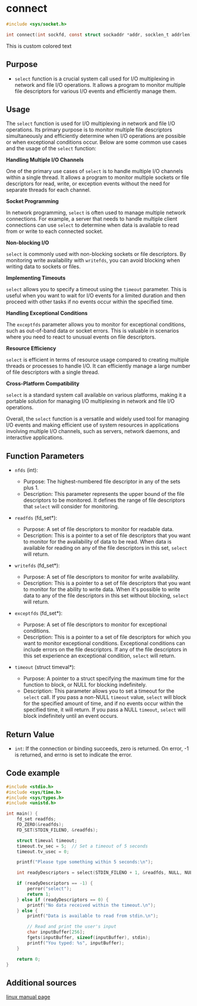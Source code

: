 # connect

```c
#include <sys/socket.h>

int connect(int sockfd, const struct sockaddr *addr, socklen_t addrlen);
```
<span class="blue">This is custom colored text</span>


## Purpose
- `select` function is a crucial system call used for I/O multiplexing in network and file I/O operations. It allows a program to monitor multiple file descriptors for various I/O events and efficiently manage them.

## Usage
The `select` function is used for I/O multiplexing in network and file I/O operations. Its primary purpose is to monitor multiple file descriptors simultaneously and efficiently determine when I/O operations are possible or when exceptional conditions occur. Below are some common use cases and the usage of the `select` function:

**Handling Multiple I/O Channels**

One of the primary use cases of `select` is to handle multiple I/O channels within a single thread. It allows a program to monitor multiple sockets or file descriptors for read, write, or exception events without the need for separate threads for each channel.

**Socket Programming**

In network programming, `select` is often used to manage multiple network connections. For example, a server that needs to handle multiple client connections can use `select` to determine when data is available to read from or write to each connected socket.

**Non-blocking I/O**

`select` is commonly used with non-blocking sockets or file descriptors. By monitoring write availability with `writefds`, you can avoid blocking when writing data to sockets or files.

**Implementing Timeouts**

`select` allows you to specify a timeout using the `timeout` parameter. This is useful when you want to wait for I/O events for a limited duration and then proceed with other tasks if no events occur within the specified time.

**Handling Exceptional Conditions**

The `exceptfds` parameter allows you to monitor for exceptional conditions, such as out-of-band data or socket errors. This is valuable in scenarios where you need to react to unusual events on file descriptors.

**Resource Efficiency**

`select` is efficient in terms of resource usage compared to creating multiple threads or processes to handle I/O. It can efficiently manage a large number of file descriptors with a single thread.

**Cross-Platform Compatibility**

`select` is a standard system call available on various platforms, making it a portable solution for managing I/O multiplexing in network and file I/O operations.

Overall, the `select` function is a versatile and widely used tool for managing I/O events and making efficient use of system resources in applications involving multiple I/O channels, such as servers, network daemons, and interactive applications.

## Function Parameters
- `nfds` (int):
  - Purpose: The highest-numbered file descriptor in any of the sets plus 1.
  - Description: This parameter represents the upper bound of the file descriptors to be monitored. It defines the range of file descriptors that `select` will consider for monitoring.

- `readfds` (fd_set*):
  - Purpose: A set of file descriptors to monitor for readable data.
  - Description: This is a pointer to a set of file descriptors that you want to monitor for the availability of data to be read. When data is available for reading on any of the file descriptors in this set, `select` will return.

- `writefds` (fd_set*):
  - Purpose: A set of file descriptors to monitor for write availability.
  - Description: This is a pointer to a set of file descriptors that you want to monitor for the ability to write data. When it's possible to write data to any of the file descriptors in this set without blocking, `select` will return.

- `exceptfds` (fd_set*):
  - Purpose: A set of file descriptors to monitor for exceptional conditions.
  - Description: This is a pointer to a set of file descriptors for which you want to monitor exceptional conditions. Exceptional conditions can include errors on the file descriptors. If any of the file descriptors in this set experience an exceptional condition, `select` will return.

- `timeout` (struct timeval*):
  - Purpose: A pointer to a struct specifying the maximum time for the function to block, or NULL for blocking indefinitely.
  - Description: This parameter allows you to set a timeout for the `select` call. If you pass a non-NULL `timeout` value, `select` will block for the specified amount of time, and if no events occur within the specified time, it will return. If you pass a NULL `timeout`, `select` will block indefinitely until an event occurs.

## Return Value
- `int`:
If the connection or binding succeeds, zero is returned.  On error, -1 is returned, and errno is set to indicate the error.

## Code example
```c
#include <stdio.h>
#include <sys/time.h>
#include <sys/types.h>
#include <unistd.h>

int main() {
    fd_set readfds;
    FD_ZERO(&readfds);
    FD_SET(STDIN_FILENO, &readfds);

    struct timeval timeout;
    timeout.tv_sec = 5;  // Set a timeout of 5 seconds
    timeout.tv_usec = 0;

    printf("Please type something within 5 seconds:\n");

    int readyDescriptors = select(STDIN_FILENO + 1, &readfds, NULL, NULL, &timeout);

    if (readyDescriptors == -1) {
        perror("select");
        return 1;
    } else if (readyDescriptors == 0) {
        printf("No data received within the timeout.\n");
    } else {
        printf("Data is available to read from stdin.\n");

        // Read and print the user's input
        char inputBuffer[256];
        fgets(inputBuffer, sizeof(inputBuffer), stdin);
        printf("You typed: %s", inputBuffer);
    }

    return 0;
}
```
## Additional sources

[linux manual page](https://man7.org/linux/man-pages/man2/select.2.html)
